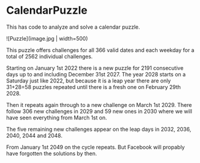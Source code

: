 # CalendarPuzzle
This has code to analyze and solve a calendar puzzle.

![Puzzle](image.jpg | width=500)

This puzzle offers challenges for all 366 valid dates and each weekday for a total of 2562 individual challenges.

Starting on January 1st 2022 there is a new puzzle for 2191 consecutive days up to and including December 31st 2027. 
The year 2028 starts on a Saturday just like 2022, but because it is a leap year there are only 31+28=58 puzzles repeated until
there is a fresh one on February 29th 2028. 

Then it repeats again through to a new challenge on March 1st 2029. There follow 306 new challenges in 2029 and 59 new ones in 2030 
where we will have seen everything from March 1st on.

The five remaining new challenges appear on the leap days in 2032, 2036, 2040, 2044 and 2048.

From January 1st 2049 on the cycle repeats. But Facebook will propably have forgotten the solutions by then.
